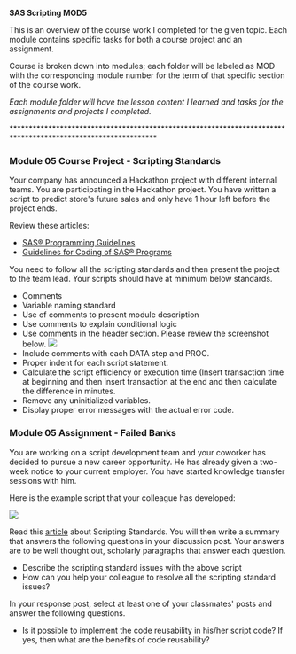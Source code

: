 **SAS Scripting MOD5**

This is an overview of the course work I completed for the given topic. Each module contains specific tasks for both a course project and an assignment.

Course is broken down into modules; each folder will be labeled as MOD with the corresponding module number for the term of that specific section of the course work.

_Each module folder will have the lesson content I learned and tasks for the assignments and projects I completed._

\*\*\*\*\*\*\*\*\*\*\*\*\*\*\*\*\*\*\*\*\*\*\*\*\*\*\*\*\*\*\*\*\*\*\*\*\*\*\*\*\*\*\*\*\*\*\*\*\*\*\*\*\*\*\*\*\*\*\*\*\*\*\*\*\*\*\*\*\*\*\*\*\*\*\*\*\*\*\*\*\*\*\*\*\*\*\*\*\*\*\*\*\*\*\*\*\*\*\*\*\*\*\*\*\*\*\*\*\*

### **Module 05 Course Project - Scripting Standards**

Your company has announced a Hackathon project with different internal teams. You are participating in the Hackathon project. You have written a script to predict store&#39;s future sales and only have 1 hour left before the project ends.

Review these articles:

- [SAS® Programming Guidelines](https://content.learntoday.info/learn/QMB3200fw_summer_17/media/mod05cp01.pdf)
- [Guidelines for Coding of SAS® Programs](https://content.learntoday.info/learn/QMB3200fw_summer_17/media/mod05cp02.pdf)

You need to follow all the scripting standards and then present the project to the team lead. Your scripts should have at minimum below standards.

- Comments
- Variable naming standard
- Use of comments to present module description
- Use comments to explain conditional logic
- Use comments in the header section. Please review the screenshot below.
 ![](RackMultipart20200814-4-7w82mt_html_cae3ecd37e16fdd9.png)
- Include comments with each DATA step and PROC.
- Proper indent for each script statement.
- Calculate the script efficiency or execution time (Insert transaction time at beginning and then insert transaction at the end and then calculate the difference in minutes.
- Remove any uninitialized variables.
- Display proper error messages with the actual error code.

### **Module 05 Assignment - Failed Banks**

You are working on a script development team and your coworker has decided to pursue a new career opportunity. He has already given a two-week notice to your current employer. You have started knowledge transfer sessions with him.

Here is the example script that your colleague has developed:

![](RackMultipart20200814-4-7w82mt_html_7678777612682e8e.png)

Read this [article](http://www2.sas.com/proceedings/sugi29/258-29.pdf) about Scripting Standards. You will then write a summary that answers the following questions in your discussion post. Your answers are to be well thought out, scholarly paragraphs that answer each question.

- Describe the scripting standard issues with the above script
- How can you help your colleague to resolve all the scripting standard issues?

In your response post, select at least one of your classmates&#39; posts and answer the following questions.

- Is it possible to implement the code reusability in his/her script code? If yes, then what are the benefits of code reusability?